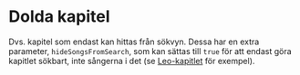 # Dolda kapitel
Dvs. kapitel som endast kan hittas från sökvyn. Dessa har en extra parameter, `hideSongsFromSearch`, som kan sättas till `true` för att endast göra kapitlet sökbart, inte sångerna i det (se [Leo-kapitlet](leo.json) för exempel).